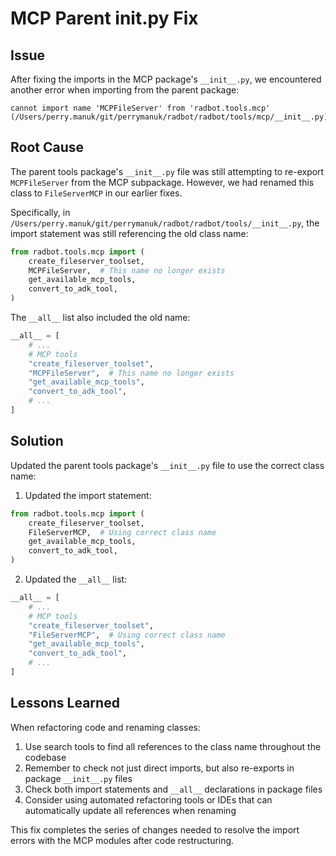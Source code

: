 # MCP Parent __init__.py Fix

## Issue

After fixing the imports in the MCP package's `__init__.py`, we encountered another error when importing from the parent package:

```
cannot import name 'MCPFileServer' from 'radbot.tools.mcp' (/Users/perry.manuk/git/perrymanuk/radbot/radbot/tools/mcp/__init__.py)
```

## Root Cause

The parent tools package's `__init__.py` file was still attempting to re-export `MCPFileServer` from the MCP subpackage. However, we had renamed this class to `FileServerMCP` in our earlier fixes.

Specifically, in `/Users/perry.manuk/git/perrymanuk/radbot/radbot/tools/__init__.py`, the import statement was still referencing the old class name:

```python
from radbot.tools.mcp import (
    create_fileserver_toolset,
    MCPFileServer,  # This name no longer exists
    get_available_mcp_tools,
    convert_to_adk_tool,
)
```

The `__all__` list also included the old name:

```python
__all__ = [
    # ...
    # MCP tools
    "create_fileserver_toolset",
    "MCPFileServer",  # This name no longer exists
    "get_available_mcp_tools", 
    "convert_to_adk_tool",
    # ...
]
```

## Solution

Updated the parent tools package's `__init__.py` file to use the correct class name:

1. Updated the import statement:
```python
from radbot.tools.mcp import (
    create_fileserver_toolset,
    FileServerMCP,  # Using correct class name
    get_available_mcp_tools,
    convert_to_adk_tool,
)
```

2. Updated the `__all__` list:
```python
__all__ = [
    # ...
    # MCP tools
    "create_fileserver_toolset",
    "FileServerMCP",  # Using correct class name
    "get_available_mcp_tools", 
    "convert_to_adk_tool",
    # ...
]
```

## Lessons Learned

When refactoring code and renaming classes:

1. Use search tools to find all references to the class name throughout the codebase
2. Remember to check not just direct imports, but also re-exports in package `__init__.py` files
3. Check both import statements and `__all__` declarations in package files
4. Consider using automated refactoring tools or IDEs that can automatically update all references when renaming 

This fix completes the series of changes needed to resolve the import errors with the MCP modules after code restructuring.
